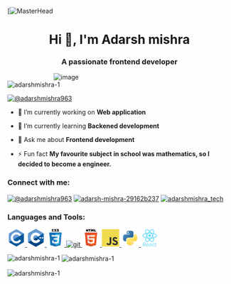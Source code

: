 [![MasterHead](https://www.creativeitinstitute.com/images/course/course_1663052056.jpg)


<h1 align="center">Hi 👋, I'm Adarsh mishra</h1>
<h3 align="center">A passionate frontend developer </h3>
<img align="right" width="400" src="https://img.freepik.com/premium-vector/coder-developer-concentrated-working-project-developing-programming-coding-technologies_569013-336.jpg?w=2000" alt="image">

<p align="left"> <img src="https://komarev.com/ghpvc/?username=adarshmishra-1&label=Profile%20views&color=0e75b6&style=flat" alt="adarshmishra-1" /> </p>

<p align="left"> <a href="https://twitter.com/@adarshmishra963" target="blank"><img src="https://img.shields.io/twitter/follow/@adarshmishra963?logo=twitter&style=for-the-badge" alt="@adarshmishra963" /></a> </p>

- 🔭 I’m currently working on **Web application**

- 🌱 I’m currently learning **Backened development**

- 💬 Ask me about **Frontend development**

- ⚡ Fun fact **My favourite subject in school was mathematics, so I decided to become a engineer.**

<h3 align="left">Connect with me:</h3>
<p align="left">
<a href="https://twitter.com/@adarshmishra963" target="blank"><img align="center" src="https://raw.githubusercontent.com/rahuldkjain/github-profile-readme-generator/master/src/images/icons/Social/twitter.svg" alt="@adarshmishra963" height="30" width="40" /></a>
<a href="https://linkedin.com/in/adarsh-mishra-29162b237" target="blank"><img align="center" src="https://raw.githubusercontent.com/rahuldkjain/github-profile-readme-generator/master/src/images/icons/Social/linked-in-alt.svg" alt="adarsh-mishra-29162b237" height="30" width="40" /></a>
<a href="https://instagram.com/adarshmishra_tech" target="blank"><img align="center" src="https://raw.githubusercontent.com/rahuldkjain/github-profile-readme-generator/master/src/images/icons/Social/instagram.svg" alt="adarshmishra_tech" height="30" width="40" /></a>
</p>

<h3 align="left">Languages and Tools:</h3>
<p align="left"> <a href="https://www.cprogramming.com/" target="_blank" rel="noreferrer"> <img src="https://raw.githubusercontent.com/devicons/devicon/master/icons/c/c-original.svg" alt="c" width="40" height="40"/> </a> <a href="https://www.w3schools.com/cpp/" target="_blank" rel="noreferrer"> <img src="https://raw.githubusercontent.com/devicons/devicon/master/icons/cplusplus/cplusplus-original.svg" alt="cplusplus" width="40" height="40"/> </a> <a href="https://www.w3schools.com/css/" target="_blank" rel="noreferrer"> <img src="https://raw.githubusercontent.com/devicons/devicon/master/icons/css3/css3-original-wordmark.svg" alt="css3" width="40" height="40"/> </a> <a href="https://git-scm.com/" target="_blank" rel="noreferrer"> <img src="https://www.vectorlogo.zone/logos/git-scm/git-scm-icon.svg" alt="git" width="40" height="40"/> </a> <a href="https://www.w3.org/html/" target="_blank" rel="noreferrer"> <img src="https://raw.githubusercontent.com/devicons/devicon/master/icons/html5/html5-original-wordmark.svg" alt="html5" width="40" height="40"/> </a> <a href="https://developer.mozilla.org/en-US/docs/Web/JavaScript" target="_blank" rel="noreferrer"> <img src="https://raw.githubusercontent.com/devicons/devicon/master/icons/javascript/javascript-original.svg" alt="javascript" width="40" height="40"/> </a> <a href="https://www.python.org" target="_blank" rel="noreferrer"> <img src="https://raw.githubusercontent.com/devicons/devicon/master/icons/python/python-original.svg" alt="python" width="40" height="40"/> </a> <a href="https://reactjs.org/" target="_blank" rel="noreferrer"> <img src="https://raw.githubusercontent.com/devicons/devicon/master/icons/react/react-original-wordmark.svg" alt="react" width="40" height="40"/> </a> </p>

<p><img align="left" src="https://github-readme-stats.vercel.app/api/top-langs?username=adarshmishra-1&show_icons=true&locale=en&layout=compact" alt="adarshmishra-1" /></p>

<p>&nbsp;<img align="center" src="https://github-readme-stats.vercel.app/api?username=adarshmishra-1&show_icons=true&locale=en" alt="adarshmishra-1" /></p>

<p><img align="center" src="https://github-readme-streak-stats.herokuapp.com/?user=adarshmishra-1&" alt="adarshmishra-1" /></p>
